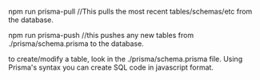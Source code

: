npm run prisma-pull 
//This pulls the most recent tables/schemas/etc from the database.


npm run prisma-push
//this pushes any new tables from ./prisma/schema.prisma to the database.


to create/modify a table, look in the ./prisma/schema.prisma file. Using Prisma's syntax you can create SQL code in javascript format.
